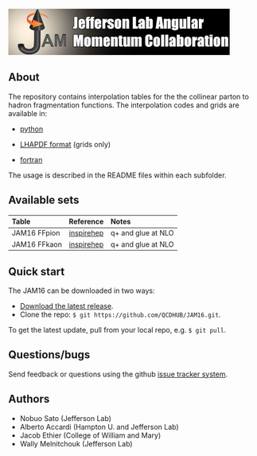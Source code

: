 [![jamlogo](gallery/jam.jpg)](http://www.jlab.org/jam)

## About
 
The repository contains interpolation tables for the the collinear parton to hadron
fragmentation functions. The interpolation codes and grids are available in:

* [python](https://github.com/QCDHUB/JAM16/tree/master/python)

* [LHAPDF format](https://github.com/QCDHUB/JAM16/tree/master/LHAPDF) (grids only)

* [fortran](https://github.com/QCDHUB/JAM16/tree/master/fortran)

The usage is described in the README files within each subfolder. 

## Available sets
| Table         | Reference         | Notes                                       |
| :--           | :--:              | :--                                         |
| JAM16 FFpion  | [inspirehep][jam16] | q+ and glue at NLO                |
| JAM16 FFkaon  | [inspirehep][jam16] | q+ and glue at NLO                |

[jam16]: http://inspirehep.net/record/1485196

## Quick start
The JAM16 can be downloaded in two ways:

* [Download the latest release](https://github.com/QCDHUB/JAM16/archive/main.zip).
*  Clone the repo:  `$ git https://github.com/QCDHUB/JAM16.git`.

To get the latest update, pull from your local repo, e.g. `$ git pull`.


## Questions/bugs
Send feedback or questions using the github 
[issue tracker system](https://github.com/QCDHUB/JAM16/issues).


## Authors
* Nobuo Sato (Jefferson Lab)
* Alberto Accardi (Hampton U. and Jefferson Lab)
* Jacob Ethier (College of William and Mary)
* Wally Melnitchouk (Jefferson Lab)

